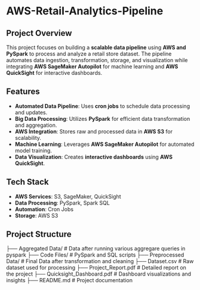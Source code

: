 # AWS-Retail-Analytics-Pipeline

## Project Overview  
This project focuses on building a **scalable data pipeline** using **AWS and PySpark** to process and analyze a retail store dataset. The pipeline automates data ingestion, transformation, storage, and visualization while integrating **AWS SageMaker Autopilot** for machine learning and **AWS QuickSight** for interactive dashboards.

## Features  
- **Automated Data Pipeline**: Uses **cron jobs** to schedule data processing and updates.  
- **Big Data Processing**: Utilizes **PySpark** for efficient data transformation and aggregation.  
- **AWS Integration**: Stores raw and processed data in **AWS S3** for scalability.  
- **Machine Learning**: Leverages **AWS SageMaker Autopilot** for automated model training.  
- **Data Visualization**: Creates **interactive dashboards** using **AWS QuickSight**.  

## Tech Stack  
- **AWS Services**: S3, SageMaker, QuickSight  
- **Data Processing**: PySpark, Spark SQL  
- **Automation**: Cron Jobs  
- **Storage**: AWS S3  

## Project Structure  
├── Aggregated Data/ # Data after running various aggregare queries in pyspark
├── Code Files/ # PySpark and SQL scripts
├── Preprocessed Data/ # Final Data after transformation and cleaning
├── Dataset.csv # Raw dataset used for processing
├── Project_Report.pdf # Detailed report on the project
├── Quicksight_Dashboard.pdf # Dashboard visualizations and insights
├── README.md # Project documentation

